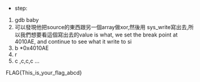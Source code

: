 
* step:
1. gdb baby
3. 可以發現他把source的東西跟另一個array做xor,然後用
sys_write寫出去,所以我們想要看這個寫出去的value is what,
we set the break point at 4010AE, and continue to see what it write to si
2. b *0x4010AE
3. r
4. c ,c,c,c ...


FLAG{This_is_your_flag_abcd}

